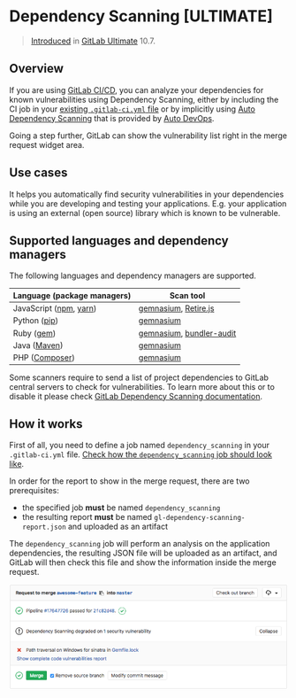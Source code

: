 # Dependency Scanning **[ULTIMATE]**

> [Introduced][ee-5105] in [GitLab Ultimate][ee] 10.7.

## Overview

If you are using [GitLab CI/CD][ci], you can analyze your dependencies for known
vulnerabilities using Dependency Scanning, either by
including the CI job in your [existing `.gitlab-ci.yml` file][cc-docs] or
by implicitly using [Auto Dependency Scanning](../../../topics/autodevops/index.md#auto-dependency-scanning)
that is provided by [Auto DevOps](../../../topics/autodevops/index.md).

Going a step further, GitLab can show the vulnerability list right in the merge
request widget area.

## Use cases

It helps you automatically find security vulnerabilities in your dependencies
while you are developing and testing your applications. E.g. your application
is using an external (open source) library which is known to be vulnerable.

## Supported languages and dependency managers

The following languages and dependency managers are supported.

| Language (package managers)                                                 | Scan tool                                                                                                                         |
|-----------------------------------------------------------------------------|-----------------------------------------------------------------------------------------------------------------------------------|
| JavaScript ([npm](https://www.npmjs.com/), [yarn](https://yarnpkg.com/en/)) | [gemnasium](https://gitlab.com/gitlab-org/security-products/gemnasium/general), [Retire.js](https://retirejs.github.io/retire.js)         |
| Python ([pip](https://pip.pypa.io/en/stable/))                              | [gemnasium](https://gitlab.com/gitlab-org/security-products/gemnasium/general)                                                            |
| Ruby ([gem](https://rubygems.org/))                                         | [gemnasium](https://gitlab.com/gitlab-org/security-products/gemnasium/general), [bundler-audit](https://github.com/rubysec/bundler-audit) |
| Java ([Maven](https://maven.apache.org/))                                   | [gemnasium](https://gitlab.com/gitlab-org/security-products/gemnasium/general)                                                            |
| PHP ([Composer](https://getcomposer.org/))                                  | [gemnasium](https://gitlab.com/gitlab-org/security-products/gemnasium/general)                                                            |

Some scanners require to send a list of project dependencies to GitLab central servers to check for vulnerabilities. To learn more about this or to disable it please
check [GitLab Dependency Scanning documentation](https://gitlab.com/gitlab-org/security-products/dependency-scanning#remote-checks).

## How it works

First of all, you need to define a job named `dependency_scanning` in your
`.gitlab-ci.yml` file. [Check how the `dependency_scanning` job should look like][cc-docs].

In order for the report to show in the merge request, there are two
prerequisites:

- the specified job **must** be named `dependency_scanning`
- the resulting report **must** be named `gl-dependency-scanning-report.json`
  and uploaded as an artifact

The `dependency_scanning` job will perform an analysis on the application
dependencies, the resulting JSON file will be uploaded as an artifact, and
GitLab will then check this file and show the information inside the merge
request.

![Dependency Scanning Widget](img/dependency_scanning.png)

[ee-4682]: https://gitlab.com/gitlab-org/gitlab-ee/issues/4682
[ee-5105]: https://gitlab.com/gitlab-org/gitlab-ee/issues/5105
[ee]: https://about.gitlab.com/pricing/
[ci]: ../../../ci/README.md
[cc-docs]: ../../../ci/examples/dependency_scanning.md
